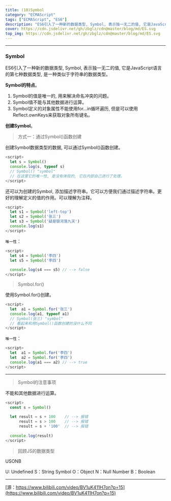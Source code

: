 ```yaml
---
title: (10)Symbol
category: "ECMAScript"
tags: ["ECMAScript", "ES6"]
description: "ES6引入了一种新的数据类型, Symbol, 表示独一无二的值, 它是JavaScript语言的第七种数据类型, 是一种类似于字符串的数据类型。"
cover: https://cdn.jsdelivr.net/gh/zbglz/cdn@master/blog/md/ES.svg
top_img: https://cdn.jsdelivr.net/gh/zbglz/cdn@master/blog/md/ES.svg
---
```


***

### Symbol

ES6引入了一种新的数据类型, Symbol, 表示独一无二的值, 它是JavaScript语言的第七种数据类型, 是一种类似于字符串的数据类型。

**Symbol的特点**。

1. Symbol的值是唯一的, 用来解决命名冲突的问题。
2. Symbol值不能与其他数据进行运算。
3. Symbol定义的对象属性不能使用for...in循环遍历, 但是可以使用Reflect.ownKeys来获取对象所有键名。

**创建Symbol**。

> 方式一：通过Symbol()函数创建

创建Symbol数据类型的数据, 可以通过Symbol()函数创建。


```js es
<script>
  let s = Symbol()
  console.log(s, typeof s) 
  // Symbol() "symbol"
  // 在这里它的唯一性, 是没有体现的, 它在内部自己进行了处理。
</script>
```


还可以为创建的Symbol, 添加描述字符串。它可以方便我们通过描述字符串。更好的理解定义的值的作用。可以理解为注释。


```js es
<script>
  let s1 = Symbol('left-top')
  let s2 = Symbol('张三')
  let s3 = Symbol('疑是银河落九天')
  console.log(s1)
</script>
```


`唯一性`：


```js es
<script>
  let s4 = Symbol('李四')
  let s5 = Symbol('李四')
  
  console.log(s4 === s5) // --> false
</script>
```


> Symbol.for()

使用Symbol.for()创建。


```js es
<script>
  let  a1 = Symbol.for('张三')
  console.log(a1, typeof a1) 
  // Symbol(张三) "symbol"
  // 看起来和用Symbol()函数创建的没什么不同
</script>
```

`唯一性`：


```js es
<script>
  let  a1 = Symbol.for('李四')
  let  a2 = Symbol.for('李四')
  console.log(a1 === a2) // --> true
</script>
```


***

> Symbol的注意事项

不能和其他数据进行运算。


```js es
<script>
  const s = Symbol()
  
  let result = s + 100    // --> 报错
      result = s > 100    // --> 报错
      result = s + '100'  // --> 报错
  
  console.log(result)
</script>
```


> 回顾JS的数据类型

USONB

U: Undefined
S：String Symbol
O：Object
N：Null Number
B：Boolean

***

[源：https://www.bilibili.com/video/BV1uK411H7on?p=15](https://www.bilibili.com/video/BV1uK411H7on?p=15)